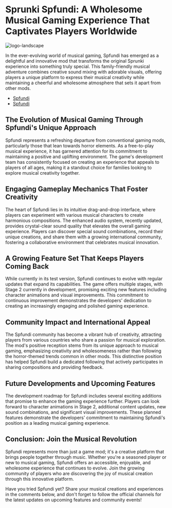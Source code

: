 
# Sprunki Spfundi: A Wholesome Musical Gaming Experience That Captivates Players Worldwide

![logo-landscape](https://github.com/user-attachments/assets/021313e7-1009-4ff5-9201-cf2849d9f652)


In the ever-evolving world of musical gaming, Spfundi has emerged as a delightful and innovative mod that transforms the original Sprunki experience into something truly special. This family-friendly musical adventure combines creative sound mixing with adorable visuals, offering players a unique platform to express their musical creativity while maintaining a cheerful and wholesome atmosphere that sets it apart from other mods.

- [Spfundi](https://sprunki-incredibox.org/game/sprunki-spfundi)
- [Spfundi](https://sprunki.la/game/sprunki-spfundi)

## The Evolution of Musical Gaming Through Spfundi's Unique Approach

Spfundi represents a refreshing departure from conventional gaming mods, particularly those that lean towards horror elements. As a free-to-play musical experience, it has garnered attention for its commitment to maintaining a positive and uplifting environment. The game's development team has consistently focused on creating an experience that appeals to players of all ages, making it a standout choice for families looking to explore musical creativity together.

## Engaging Gameplay Mechanics That Foster Creativity

The heart of Spfundi lies in its intuitive drag-and-drop interface, where players can experiment with various musical characters to create harmonious compositions. The enhanced audio system, recently updated, provides crystal-clear sound quality that elevates the overall gaming experience. Players can discover special sound combinations, record their unique creations, and share them with a growing international community, fostering a collaborative environment that celebrates musical innovation.

## A Growing Feature Set That Keeps Players Coming Back

While currently in its test version, Spfundi continues to evolve with regular updates that expand its capabilities. The game offers multiple stages, with Stage 2 currently in development, promising exciting new features including character animations and visual improvements. This commitment to continuous improvement demonstrates the developers' dedication to creating an increasingly engaging and polished gaming experience.

## Community Impact and International Appeal

The Spfundi community has become a vibrant hub of creativity, attracting players from various countries who share a passion for musical exploration. The mod's positive reception stems from its unique approach to musical gaming, emphasizing creativity and wholesomeness rather than following the horror-themed trends common in other mods. This distinctive position has helped Spfundi build a dedicated following that actively participates in sharing compositions and providing feedback.

## Future Developments and Upcoming Features

The development roadmap for Spfundi includes several exciting additions that promise to enhance the gaming experience further. Players can look forward to character animations in Stage 2, additional content updates, new sound combinations, and significant visual improvements. These planned features demonstrate the developers' commitment to maintaining Spfundi's position as a leading musical gaming experience.

## Conclusion: Join the Musical Revolution

Spfundi represents more than just a game mod; it's a creative platform that brings people together through music. Whether you're a seasoned player or new to musical gaming, Spfundi offers an accessible, enjoyable, and wholesome experience that continues to evolve. Join the growing community of players who are discovering the joy of musical creation through this innovative platform.

Have you tried Spfundi yet? Share your musical creations and experiences in the comments below, and don't forget to follow the official channels for the latest updates on upcoming features and community events!
